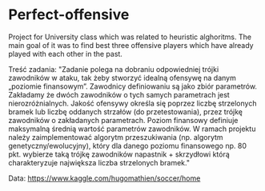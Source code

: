 # Perfect-offensive

Project for University class which was related to heuristic alghoritms. The main goal of it was to find best three offensive players which have already played with each other in the past. 

Treść zadania: "Zadanie polega na dobraniu odpowiedniej trójki zawodników w ataku, tak żeby stworzyć idealną ofensywę na danym „poziomie finansowym”. Zawodnicy definiowaniu są jako zbiór parametrów. Zakładamy że dwóch zawodników o tych samych parametrach jest nierozróżnialnych. Jakość ofensywy określa się poprzez liczbę strzelonych bramek lub liczbę oddanych strzałów (do przetestowania), przez trójkę zawodników o zakładanych parametrach. Poziom finansowy definiuje maksymalną średnią wartość parametrów zawodników. W ramach projektu należy zaimplementować algorytm przeszukiwania (np. algorytm genetyczny/ewolucyjny), który dla danego poziomu finansowego np. 80 pkt. wybierze taką trójkę zawodników napastnik + skrzydłowi którą charakteryzuje największa liczba strzelonych bramek."

Data: 
https://www.kaggle.com/hugomathien/soccer/home
